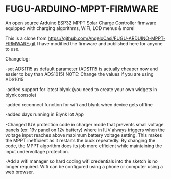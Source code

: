 # FUGU-ARDUINO-MPPT-FIRMWARE
An open source Arduino ESP32 MPPT Solar Charge Controller firmware equipped with charging algorithms, WiFi, LCD menus &amp; more!

This is a clone from https://github.com/AngeloCasi/FUGU-ARDUINO-MPPT-FIRMWARE.git
I have modified the firmware and published here for anyone to use.

Changelog:

-set ADS1115 as default parameter (ADS1115 is actually cheaper now and easier to buy than ADS1015) NOTE: Change the values if you are using ADS1015

-added support for latest blynk (you need to create your own widgets in blynk console)

-added reconnect function for wifi and blynk when device gets offline

-added days running in Blynk Iot App

-Changed IUV protection code in charger mode that prevents small voltage panels (ex: 19v panel on 12v battery) where in IUV always triggers when the voltage input reaches above maximum battery voltage setting. This makes the MPPT inefficient as it restarts the buck repeatedly. By changing the code, the MPPT algorithm does its job more efficient while maintaining the input undervoltage protection.

-Add a wifi manager so hard coding wifi credentials into the sketch is no longer required. Wifi can be configured using a phone or computer using a web browser.
